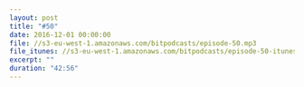 ```yaml
---
layout: post
title: "#50"
date: 2016-12-01 00:00:00
file: //s3-eu-west-1.amazonaws.com/bitpodcasts/episode-50.mp3
file_itunes: //s3-eu-west-1.amazonaws.com/bitpodcasts/episode-50-itunes.m4a
excerpt: ""
duration: "42:56"
---
```

